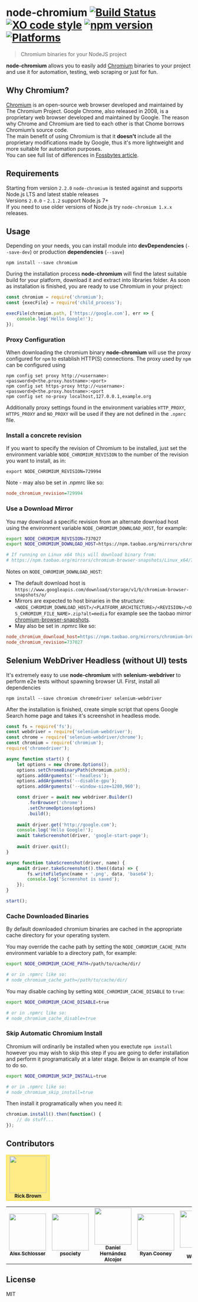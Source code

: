 # node-chromium [![Build Status](https://travis-ci.org/dtolstyi/node-chromium.svg?branch=master)](https://travis-ci.org/dtolstyi/node-chromium) [![XO code style](https://img.shields.io/badge/code_style-XO-blue.svg)](https://github.com/sindresorhus/xo) [![npm version](https://badge.fury.io/js/chromium.svg)](https://badge.fury.io/js/chromium) [![Platforms](https://img.shields.io/badge/platforms-Win/Linux/Mac-lightgrey.svg)](https://github.com/dtolstyi/node-chromium)
> Chromium binaries for your NodeJS project

**node-chromium** allows you to easily add [Chromium](https://www.chromium.org/) binaries to your project and use it for automation, testing, web scraping or just for fun.

## Why Chromium?
[Chromium](https://www.chromium.org/) is an open-source web browser developed and maintained by The Chromium Project. Google Chrome, also released in 2008, is a proprietary web browser developed and maintained by Google. The reason why Chrome and Chromium are tied to each other is that Chome borrows Chromium’s source code.  
The main benefit of using Chromium is that it **doesn't** include all the proprietary modifications made by Google, thus it's more lightweight and more suitable for automation purposes.  
You can see full list of differences in [Fossbytes article](https://fossbytes.com/difference-google-chrome-vs-chromium-browser/).

## Requirements

Starting from version `2.2.0` `node-chromium` is tested against and supports Node.js LTS and latest stable releases  
Versions `2.0.0` - `2.1.2` support Node.js 7+  
If you need to use older versions of Node.js try `node-chromium 1.x.x` releases.

## Usage
Depending on your needs, you can install module into **devDependencies** (`--save-dev`) or production **dependencies** (`--save`)

```
npm install --save chromium
```

During the installation process **node-chromium** will find the latest suitable build for your platform, download it and extract into libraries folder. As soon as installation is finished, you are ready to use Chromium in your project:

```js
const chromium = require('chromium');
const {execFile} = require('child_process');

execFile(chromium.path, ['https://google.com'], err => {
	console.log('Hello Google!');
});
```

### Proxy Configuration
When downloading the chromium binary **node-chromium** will use the proxy configured for `npm` to establish HTTP(S) connections. The proxy used by `npm` can be configured using 
```
npm config set proxy http://<username>:<password>@<the.proxy.hostname>:<port>
npm config set https-proxy http://<username>:<password>@<the.proxy.hostname>:<port
npm config set no-proxy localhost,127.0.0.1,example.org
```

Additionally proxy settings found in the environment variables `HTTP_PROXY`, `HTTPS_PROXY` and `NO_PROXY` will be used if they are not defined in the `.npmrc` file.

### Install a concrete revision
If you want to specify the revision of Chromium to be installed, just set the environment variable `NODE_CHROMIUM_REVISION` to the number of the revision you want to install, as in:
```shell script
export NODE_CHROMIUM_REVISION=729994
```

Note - may also be set in .npmrc like so:

```ini
node_chromium_revision=729994
```

### Use a Download Mirror
You may download a specific revision from an alternate download host using the environment variable `NODE_CHROMIUM_DOWNLOAD_HOST`, for example:

```bash
export NODE_CHROMIUM_REVISION=737027
export NODE_CHROMIUM_DOWNLOAD_HOST=https://npm.taobao.org/mirrors/chromium-browser-snapshots/

# If running on Linux x64 this will download binary from:
# https://npm.taobao.org/mirrors/chromium-browser-snapshots/Linux_x64/737027/chrome-linux.zip?alt=media
```

Notes on `NODE_CHROMIUM_DOWNLOAD_HOST`:

* The default download host is `https://www.googleapis.com/download/storage/v1/b/chromium-browser-snapshots/o/`
* Mirrors are expected to host binaries in the structure: `<NODE_CHROMIUM_DOWNLOAD_HOST>/<PLATFORM_ARCHITECTURE>/<REVISION>/<OS_CHROMIUM_FILE_NAME>.zip?alt=media` for example see the taobao mirror [chromium-browser-snapshots](https://npm.taobao.org/mirrors/chromium-browser-snapshots/).
* May also be set in .npmrc like so:

```ini
node_chromium_download_host=https://npm.taobao.org/mirrors/chromium-browser-snapshots/
node_chromium_revision=737027
```

## Selenium WebDriver Headless (without UI) tests
It's extremely easy to use **node-chromium** with **selenium-webdriver** to perform e2e tests without spawning browser UI.
First, install all dependencies

```
npm install --save chromium chromedriver selenium-webdriver
```

After the installation is finished, create simple script that opens Google Search home page and takes it's screenshot in headless mode.

```js
const fs = require('fs');
const webdriver = require('selenium-webdriver');
const chrome = require('selenium-webdriver/chrome');
const chromium = require('chromium');
require('chromedriver');

async function start() {
    let options = new chrome.Options();
    options.setChromeBinaryPath(chromium.path);
    options.addArguments('--headless');
    options.addArguments('--disable-gpu');
    options.addArguments('--window-size=1280,960');

    const driver = await new webdriver.Builder()
        .forBrowser('chrome')
        .setChromeOptions(options)
        .build();
		
    await driver.get('http://google.com');
    console.log('Hello Google!');
    await takeScreenshot(driver, 'google-start-page');
    
    await driver.quit();
}

async function takeScreenshot(driver, name) {
	await driver.takeScreenshot().then((data) => {
        fs.writeFileSync(name + '.png', data, 'base64');
        console.log('Screenshot is saved');
    });
}

start();
```

### Cache Downloaded Binaries
By default downloaded chromium binaries are cached in the appropriate cache directory for your operating system.

You may override the cache path by setting the `NODE_CHROMIUM_CACHE_PATH` environment variable to a directory path, for example:

```bash
export NODE_CHROMIUM_CACHE_PATH=/path/to/cache/dir/

# or in .npmrc like so:
# node_chromium_cache_path=/path/to/cache/dir/
```

You may disable caching by setting `NODE_CHROMIUM_CACHE_DISABLE` to `true`:

```bash
export NODE_CHROMIUM_CACHE_DISABLE=true

# or in .npmrc like so:
# node_chromium_cache_disable=true
```

### Skip Automatic Chromium Install

Chromium will ordinarily be installed when you exectute `npm install` however you may wish to skip this step if you are going to defer installation and perform it programatically at a later stage. Below is an example of how to do so.

```bash
export NODE_CHROMIUM_SKIP_INSTALL=true

# or in .npmrc like so:
# node_chromium_skip_install=true
```

Then install it programatically when you need it:

```js
chromium.install().then(function() {
    // do stuff...
});
```
## Contributors
<table>
  <tr style="background: #ffec86">
    <td align="center" style="border: 1px solid gold"><a href="https://github.com/ricksbrown"><img src="https://avatars0.githubusercontent.com/u/4993735?s=460&u=2920cd32369fa4767be1c4ed86c8996807b7977a&v=4" width="100px;" alt=""/><br /><sub><b>Rick Brown</b></sub></a></td>
  </tr>
</table>
<table>
  <tr>
    <td align="center"><a href="https://github.com/aschlosser-tf"><img src="https://avatars2.githubusercontent.com/u/32895827?s=460&v=4" width="100px;" alt=""/><br /><sub><b>Alex Schlosser</b></sub></a></td>
    <td align="center"><a href="https://github.com/psociety"><img src="https://avatars3.githubusercontent.com/u/29523682?s=460&u=51a0fc950ef63ebf7de73701454da97b29c4f9be&v=4" width="100px;" alt=""/><br /><sub><b>psociety</b></sub></a></td>
    <td align="center"><a href="https://github.com/dhAlcojor"><img src="https://avatars3.githubusercontent.com/u/567687?s=460&u=4fe23913c4a02531192701bc5ff393a296f38ac2&v=4" width="100px;" alt=""/><br /><sub><b>Daniel Hernández Alcojor</b></sub></a></td>
    <td align="center"><a href="https://github.com/rcooney"><img src="https://avatars3.githubusercontent.com/u/5251278?s=460&v=4" width="100px;" alt=""/><br /><sub><b>Ryan Cooney</b></sub></a></td>
    <td align="center"><a href="https://github.com/amilajack"><img src="https://avatars1.githubusercontent.com/u/6374832?s=460&u=8e2f43ba7405c7d991351d95854ec1c64e7e4d52&v=4" width="100px;" alt=""/><br /><sub><b>Amila Welihinda</b></sub></a></td>
    <td align="center"><a href="https://github.com/Timon0"><img src="https://avatars3.githubusercontent.com/u/26453313?s=460&v=4" width="100px;" alt=""/><br /><sub><b>Timon Kurmann</b></sub></a></td>
  </tr>
</table>

## License
MIT
